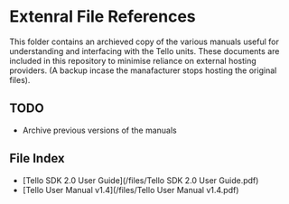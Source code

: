 # Extenral File References
This folder contains an archieved copy of the various manuals useful for understanding and interfacing with the Tello units. These documents are included in this repository to minimise reliance on external hosting providers. (A backup incase the manafacturer stops hosting the original files).

## TODO
* Archive previous versions of the manuals

## File Index
* [Tello SDK 2.0 User Guide](/files/Tello SDK 2.0 User Guide.pdf)
* [Tello User Manual v1.4](/files/Tello User Manual v1.4.pdf)